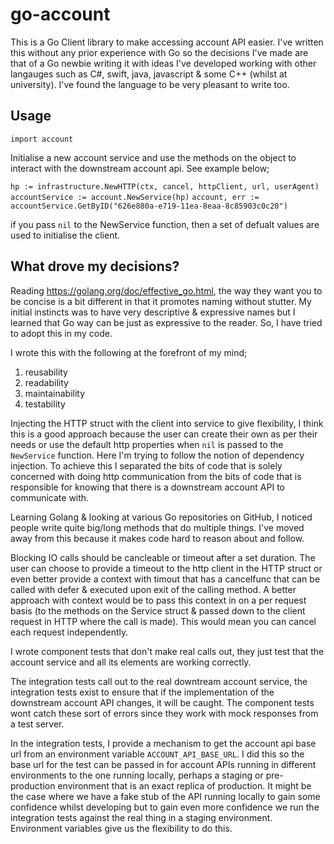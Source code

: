 # go-account

This is a Go Client library to make accessing account API easier. I've written this without any prior experience with Go so the decisions I've made are that of a Go newbie writing it with ideas I've developed working with other langauges such as C#, swift, java, javascript & some C++ (whilst at university). I've found the language to be very pleasant to write too.

## Usage

```import account```

Initialise a new account service and use the methods on the object to interact with the downstream account api. See example below;

```hp := infrastructure.NewHTTP(ctx, cancel, httpClient, url, userAgent)```
```accountService := account.NewService(hp)```
```account, err := accountService.GetByID("626e880a-e719-11ea-8eaa-8c85903c0c20")```

if you pass ```nil``` to the NewService function, then a set of defualt values are used to initialise the client.

## What drove my decisions?
 Reading https://golang.org/doc/effective_go.html, the way they want you to be concise is a bit different in that it promotes naming without stutter. My initial instincts was to have very descriptive & expressive names but I learned that Go way can be just as expressive to the reader. So, I have tried to adopt this in my code. 
 
 I wrote this with the following at the forefront of my mind;

1. reusability
2. readability
3. maintainability
4. testability

Injecting the HTTP struct with the client into service to give flexibility, I think this is a good approach because the user can create their own as per their needs or use the default http properties when ```nil``` is passed to the ```NewService``` function. Here I'm trying to follow the notion of dependency injection. To achieve this I separated the bits of code that is solely concerned with doing http communication from the bits of code that is responsible for knowing that there is a downstream account API to communicate with.

Learning Golang & looking at various Go repositories on GitHub, I noticed people write quite big/long methods that do multiple things. I've moved away from this because it makes code hard to reason about and follow.

Blocking IO calls should be cancleable or timeout after a set duration. The user can choose to provide a timeout to the http client in the HTTP struct or even better provide a context with timout that has a cancelfunc that can be called with defer & executed upon exit of the calling method. A better approach with context would be to pass this context in on a per request basis (to the methods on the Service struct & passed down to the client request in HTTP where the call is made). This would mean you can cancel each request independently. 

I wrote component tests that don't make real calls out, they just test that the account service and all its elements are working correctly. 

The integration tests call out to the real downtream account service, the integration tests exist to ensure that if the implementation of the downstream account API changes, it will be caught. The component tests wont catch these sort of errors since they work with mock responses from a test server.

In the integration tests, I provide a mechanism to get the account api base url from an environment variable ```ACCOUNT_API_BASE_URL```. I did this so the base url for the test can be passed in for account APIs running in different environments to the one running locally, perhaps a staging or pre-production environment that is an exact replica of production. It might be the case where we have a fake stub of the API running locally to gain some confidence whilst developing but to gain even more confidence we run the integration tests against the real thing in a staging environment. Environment variables give us the flexibility to do this.

